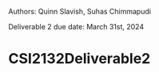 Authors: Quinn Slavish, Suhas Chimmapudi

Deliverable 2 due date: March 31st, 2024

# CSI2132Deliverable2